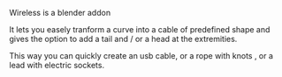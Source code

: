 Wireless is a blender addon

It lets you easely tranform a curve into a cable of predefined shape and 
gives the option to add a tail and / or a head at the extremities.

This way you can quickly create an usb cable, or a rope with knots , or a lead with 
electric sockets.

